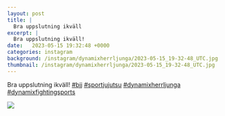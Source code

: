 ```yaml
---
layout: post
title: |
  Bra uppslutning ikväll
excerpt: |
  Bra uppslutning ikväll!    
date:   2023-05-15 19:32:48 +0000
categories: instagram
background: /instagram/dynamixherrljunga/2023-05-15_19-32-48_UTC.jpg
thumbnail: /instagram/dynamixherrljunga/2023-05-15_19-32-48_UTC.jpg
---
```

Bra uppslutning ikväll! [#bjj](https://www.instagram.com/explore/tags/bjj/) [#sportjujutsu](https://www.instagram.com/explore/tags/sportjujutsu/) [#dynamixherrljunga](https://www.instagram.com/explore/tags/dynamixherrljunga/) [#dynamixfightingsports](https://www.instagram.com/explore/tags/dynamixfightingsports/)



<img src='/www-dynamix-herrljunga/instagram/dynamixherrljunga/2023-05-15_19-32-48_UTC.jpg' class='img-fluid' />
